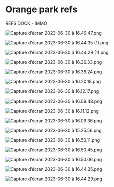 # Orange park refs

REFS DOCK - IMMO

![Capture d’écran 2023-06-30 à 16.49.47.png](Orange%20park%20refs%20854ab2e69c1a4881a6b854c1fe9012de/Capture_dcran_2023-06-30__16.49.47.png)

![Capture d’écran 2023-06-30 à 16.44.35 (1).png](Orange%20park%20refs%20854ab2e69c1a4881a6b854c1fe9012de/Capture_dcran_2023-06-30__16.44.35_(1).png)

![Capture d’écran 2023-06-30 à 16.44.29 (1).png](Orange%20park%20refs%20854ab2e69c1a4881a6b854c1fe9012de/Capture_dcran_2023-06-30__16.44.29_(1).png)

![Capture d’écran 2023-06-30 à 16.36.33.png](Orange%20park%20refs%20854ab2e69c1a4881a6b854c1fe9012de/Capture_dcran_2023-06-30__16.36.33.png)

![Capture d’écran 2023-06-30 à 16.36.24.png](Orange%20park%20refs%20854ab2e69c1a4881a6b854c1fe9012de/Capture_dcran_2023-06-30__16.36.24.png)

![Capture d’écran 2023-06-30 à 16.20.18.png](Orange%20park%20refs%20854ab2e69c1a4881a6b854c1fe9012de/Capture_dcran_2023-06-30__16.20.18.png)

![Capture d’écran 2023-06-30 à 16.12.17.png](Orange%20park%20refs%20854ab2e69c1a4881a6b854c1fe9012de/Capture_dcran_2023-06-30__16.12.17.png)

![Capture d’écran 2023-06-30 à 16.09.48.png](Orange%20park%20refs%20854ab2e69c1a4881a6b854c1fe9012de/Capture_dcran_2023-06-30__16.09.48.png)

![Capture d’écran 2023-06-30 à 16.11.12.png](Orange%20park%20refs%20854ab2e69c1a4881a6b854c1fe9012de/Capture_dcran_2023-06-30__16.11.12.png)

![Capture d’écran 2023-06-30 à 16.09.36.png](Orange%20park%20refs%20854ab2e69c1a4881a6b854c1fe9012de/Capture_dcran_2023-06-30__16.09.36.png)

![Capture d’écran 2023-06-30 à 15.25.56.png](Orange%20park%20refs%20854ab2e69c1a4881a6b854c1fe9012de/Capture_dcran_2023-06-30__15.25.56.png)

![Capture d’écran 2023-06-30 à 16.50.11.png](Orange%20park%20refs%20854ab2e69c1a4881a6b854c1fe9012de/Capture_dcran_2023-06-30__16.50.11.png)

![Capture d’écran 2023-06-30 à 16.50.45.png](Orange%20park%20refs%20854ab2e69c1a4881a6b854c1fe9012de/Capture_dcran_2023-06-30__16.50.45.png)

![Capture d’écran 2023-06-30 à 16.50.06.png](Orange%20park%20refs%20854ab2e69c1a4881a6b854c1fe9012de/Capture_dcran_2023-06-30__16.50.06.png)

![Capture d’écran 2023-06-30 à 16.44.35.png](Orange%20park%20refs%20854ab2e69c1a4881a6b854c1fe9012de/Capture_dcran_2023-06-30__16.44.35.png)

![Capture d’écran 2023-06-30 à 16.44.29.png](Orange%20park%20refs%20854ab2e69c1a4881a6b854c1fe9012de/Capture_dcran_2023-06-30__16.44.29.png)